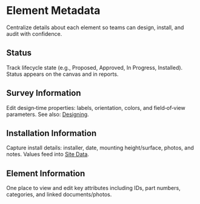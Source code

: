 # Element Metadata

Centralize details about each element so teams can design, install, and audit with confidence.

## Status
Track lifecycle state (e.g., Proposed, Approved, In Progress, Installed). Status appears on the canvas and in reports.

## Survey Information
Edit design‑time properties: labels, orientation, colors, and field‑of‑view parameters. See also: [Designing](design.md).

## Installation Information
Capture install details: installer, date, mounting height/surface, photos, and notes. Values feed into [Site Data](../projects/site-data.md).

## Element Information
One place to view and edit key attributes including IDs, part numbers, categories, and linked documents/photos.
